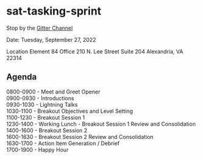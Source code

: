 # sat-tasking-sprint

Stop by the [Gitter Channel](https://gitter.im/satellite-tasking/community?utm_source=share-link&utm_medium=link&utm_campaign=share-link)

Date: Tuesday, September 27, 2022

Location
    Element 84 Office
	210 N. Lee Street
	Suite 204
	Alexandria, VA  22314
		
## Agenda

0800-0900 - Meet and Greet Opener  
0900-0930 - Introductions  
0930-1030 - Lightning Talks  
1030-1100 - Breakout Objectives and Level Setting  
1100-1230 - Breakout Session 1  
1230-1400 - Working Lunch - Breakout Session 1 Review and Consolidation   
1400-1600 - Breakout Session 2  
1600-1630 - Breakout Session 2 Review and Consolidation  
1630-1700 - Action Item Generation / Debrief  
1700-1900 - Happy Hour  
